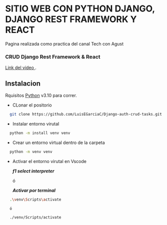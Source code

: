 # SITIO WEB CON PYTHON DJANGO, DJANGO REST FRAMEWORK Y REACT

Pagina realizada como practica del canal Tech con Agust


### CRUD Django Rest Framework & React
[Link del video ](youtube.com/watch?v=WDv7R5cOIb4&t=3844s).

## Instalacion

Rquisitos [Python](https://www.python.org/downloads/) v3.10 para correr.

- CLonar el positorio

```sh
  git clone https://github.com/LuisEGarciaC/Django-auth-crud-tasks.git
```

- Instalar entorno virutal

```sh
  python -m install venv venv
```

- Crear un entorno virtual dentro de la carpeta

```sh
  python -m venv venv
```

- Activar el entorno virutal en Vscode

  **_f1 select interpreter_**

  ó

  **_Activar por terminal_**

```sh
  .\venv\Scripts\activate

  ó

  ./venv/Scripts/activate
```

